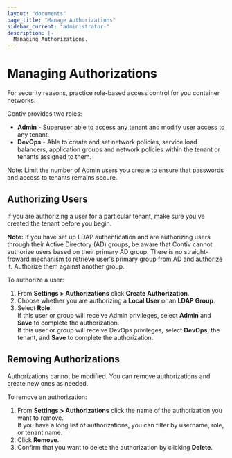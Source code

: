 ```yaml
---
layout: "documents"
page_title: "Manage Authorizations"
sidebar_current: "administrator-"
description: |-
  Managing Authorizations.
---
```


# Managing Authorizations

For security reasons, practice role-based access control for you container networks. 

Contiv provides two roles:

* **Admin** - Superuser able to access any tenant and modify user access to any tenant.
* **DevOps** - Able to create and set network policies, service load balancers, application groups and network policies within the tenant or tenants assigned to them.

Note: Limit the number of Admin users you create to ensure that passwords and access to tenants remains secure.

## Authorizing Users

If you are authorizing a user for a particular tenant, make sure you've created the tenant before you begin. 

**Note:** If you have set up LDAP authentication and are authorizing users through their Active Directory (AD) groups, be aware that Contiv cannot authorize users based on their primary AD group. There is no straight-froward mechanism to retrieve user's primary group from AD and authorize it. Authorize them against another group. 

To authorize a user:

1. From **Settings > Authorizations** click **Create Authorization**.
2. Choose whether you are authorizing a **Local User** or an **LDAP Group**.
3. Select **Role**.<br>
   If this user or group will receive Admin privileges, select **Admin** and **Save** to complete the authorization.<br>
   If this user or group will receive DevOps privileges, select **DevOps**, the tenant, and **Save** to complete the authorization.<br>

## Removing Authorizations

Authorizations cannot be modified. You can remove authorizations and create new ones as needed.

To remove an authorization:

1. From **Settings > Authorizations** click the name of the authorization you want to remove.<br>
   If you have a long list of authorizations, you can filter by username, role, or tenant name.
2. Click **Remove**.
3. Confirm that you want to delete the authorization by clicking **Delete**.

 
